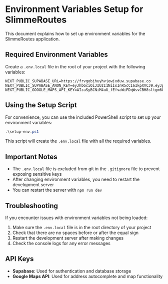# Environment Variables Setup for SlimmeRoutes

This document explains how to set up environment variables for the SlimmeRoutes application.

## Required Environment Variables

Create a `.env.local` file in the root of your project with the following variables:

```
NEXT_PUBLIC_SUPABASE_URL=https://frvgobihuyhvjowjxduw.supabase.co
NEXT_PUBLIC_SUPABASE_ANON_KEY=eyJhbGciOiJIUzI1NiIsInR5cCI6IkpXVCJ9.eyJpc3MiOiJzdXBhYmFzZSIsInJlZiI6ImZydmdvYmlodXlodmpvd2p4ZHV3Iiwicm9sZSI6ImFub24iLCJpYXQiOjE3NDIzOTc2MjMsImV4cCI6MjA1Nzk3MzYyM30.be8V_xpURRaC17UcrGW3476tmuRjisPwFwW6wZWeOg8
NEXT_PUBLIC_GOOGLE_MAPS_API_KEY=AIzaSyBCNiM4uU_fEfvaWiFDqWsvCBH8sltgm60
```

## Using the Setup Script

For convenience, you can use the included PowerShell script to set up your environment variables:

```powershell
.\setup-env.ps1
```

This script will create the `.env.local` file with all the required variables.

## Important Notes

- The `.env.local` file is excluded from git in the `.gitignore` file to prevent exposing sensitive keys
- After changing environment variables, you need to restart the development server
- You can restart the server with `npm run dev`

## Troubleshooting

If you encounter issues with environment variables not being loaded:

1. Make sure the `.env.local` file is in the root directory of your project
2. Check that there are no spaces before or after the equal sign
3. Restart the development server after making changes
4. Check the console logs for any error messages

## API Keys

- **Supabase**: Used for authentication and database storage
- **Google Maps API**: Used for address autocomplete and map functionality

